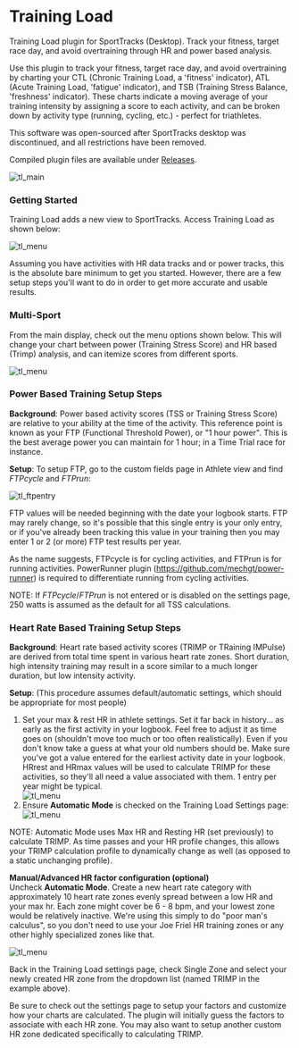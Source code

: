 # Training Load

Training Load plugin for SportTracks (Desktop).  Track your fitness, target race day, and avoid overtraining through HR and power based analysis.

Use this plugin to track your fitness, target race day, and avoid overtraining by charting your CTL (Chronic Training Load, a 'fitness' indicator), ATL (Acute Training Load, 'fatigue' indicator), and TSB (Training Stress Balance, 'freshness' indicator).  These charts indicate a moving average of your training intensity by assigning a score to each activity, and can be broken down by activity type (running, cycling, etc.) - perfect for triathletes.

This software was open-sourced after SportTracks desktop was discontinued, and all restrictions have been removed.

Compiled plugin files are available under [Releases](https://github.com/mechgt/training-load/releases).

![tl_main](https://mechgt.com/st/images/tl_main.png)

### Getting Started
Training Load adds a new view to SportTracks.  Access Training Load as shown below:

![tl_menu](https://mechgt.com/st/images/tl_menu.png)

Assuming you have activities with HR data tracks and or power tracks, this is the absolute bare minimum to get you started.  However, there are a few setup steps you'll want to do in order to get more accurate and usable results.

### Multi-Sport
From the main display, check out the menu options shown below. This will change your chart between power (Training Stress Score) and HR based (Trimp) analysis, and can itemize scores from different sports.

![tl_menu](https://mechgt.com/st/images/tl_multisport_chart.png)

### Power Based Training Setup Steps
**Background**: Power based activity scores (TSS or Training Stress Score) are relative to your ability at the time of the activity.  This reference point is known as your FTP (Functional Threshold Power), or "1 hour power".  This is the best average power you can maintain for 1 hour; in a Time Trial race for instance.

**Setup**: To setup FTP, go to the custom fields page in Athlete view and find *FTPcycle* and *FTPrun*:

![tl_ftpentry](https://mechgt.com/st/images/tl_ftpentry.png)

FTP values will be needed beginning with the date your logbook starts.  FTP may rarely change, so it's possible that this single entry is your only entry, or if you've already been tracking this value in your training then you may enter 1 or 2 (or more) FTP test results per year.

As the name suggests, FTPcycle is for cycling activities, and FTPrun is for running activities.  PowerRunner plugin (https://github.com/mechgt/power-runner) is required to differentiate running from cycling activities.

NOTE: If *FTPcycle*/*FTPrun* is not entered or is disabled on the settings page, 250 watts is assumed as the default for all TSS calculations.

### Heart Rate Based Training Setup Steps
**Background**: Heart rate based activity scores (TRIMP or TRaining IMPulse) are derived from total time spent in various heart rate zones.  Short duration, high intensity training may result in a score similar to a much longer duration, but low intensity activity.

**Setup**: (This procedure assumes default/automatic settings, which should be appropriate for most people)

1) Set your max & rest HR in athlete settings. Set it far back in history... as early as the first activity in your logbook. Feel free to adjust it as time goes on (shouldn't move too much or too often realistically). Even if you don't know take a guess at what your old numbers should be.  Make sure you've got a value entered for the earliest activity date in your logbook.  HRrest and HRmax values will be used to calculate TRIMP for these activities, so they'll all need a value associated with them.  1 entry per year might be typical.  
![tl_menu](https://mechgt.com/st/images/tl_athletehist.png)
2) Ensure **Automatic Mode** is checked on the Training Load Settings page:
![tl_menu](https://mechgt.com/st/images/tl_heartzonesettings.png)

NOTE: Automatic Mode uses Max HR and Resting HR (set previously) to calculate TRIMP.  As time passes and your HR profile changes, this allows your TRIMP calculation profile to dynamically change as well (as opposed to a static unchanging profile).

**Manual/Advanced HR factor configuration (optional)**  
Uncheck **Automatic Mode**.  Create a new heart rate category with approximately 10 heart rate zones evenly spread between a low HR and your max hr.  Each zone might cover be 6 - 8 bpm, and your lowest zone would be relatively inactive.  We're using this simply to do "poor man's calculus", so you don't need to use your Joe Friel HR training zones or any other highly specialized zones like that.

![tl_menu](https://mechgt.com/st/images/tl_addcategory.png)

Back in the Training Load settings page, check Single Zone and select your newly created HR zone from the dropdown list (named TRIMP in the example above).

Be sure to check out the settings page to setup your factors and customize how your charts are calculated.  The plugin will initially guess the factors to associate with each HR zone.  You may also want to setup another custom HR zone dedicated specifically to calculating TRIMP.


